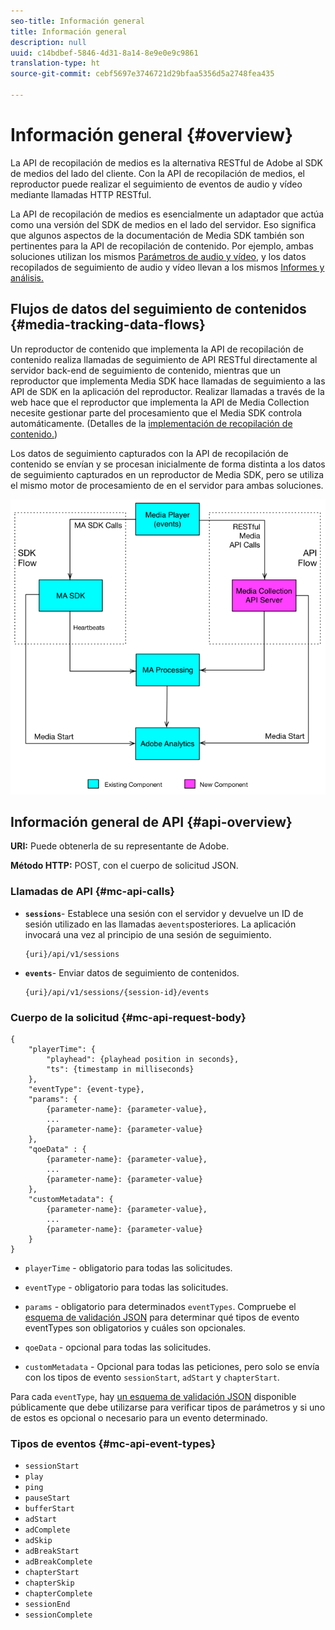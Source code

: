 ```yaml
---
seo-title: Información general
title: Información general
description: null
uuid: c14bdbef-5846-4d31-8a14-8e9e0e9c9861
translation-type: ht
source-git-commit: cebf5697e3746721d29bfaa5356d5a2748fea435

---
```



# Información general {#overview}

La API de recopilación de medios es la alternativa RESTful de Adobe al SDK de medios del lado del cliente. Con la API de recopilación de medios, el reproductor puede realizar el seguimiento de eventos de audio y vídeo mediante llamadas HTTP RESTful.

La API de recopilación de medios es esencialmente un adaptador que actúa como una versión del SDK de medios en el lado del servidor. Eso significa que algunos aspectos de la documentación de Media SDK también son pertinentes para la API de recopilación de contenido. Por ejemplo, ambas soluciones utilizan los mismos [Parámetros de audio y vídeo](/help/metrics-and-metadata/audio-video-parameters.md), y los datos recopilados de seguimiento de audio y vídeo llevan a los mismos [Informes y análisis.](/help/media-reports/media-reports-enable.md)

## Flujos de datos del seguimiento de contenidos {#media-tracking-data-flows}

Un reproductor de contenido que implementa la API de recopilación de contenido realiza llamadas de seguimiento de API RESTful directamente al servidor back-end de seguimiento de contenido, mientras que un reproductor que implementa Media SDK hace llamadas de seguimiento a las API de SDK en la aplicación del reproductor. Realizar llamadas a través de la web hace que el reproductor que implementa la API de Media Collection necesite gestionar parte del procesamiento que el Media SDK controla automáticamente. (Detalles de la [implementación de recopilación de contenido.](mc-api-impl/mc-api-quick-start.md))

Los datos de seguimiento capturados con la API de recopilación de contenido se envían y se procesan inicialmente de forma distinta a los datos de seguimiento capturados en un reproductor de Media SDK, pero se utiliza el mismo motor de procesamiento de en el servidor para ambas soluciones.

![](assets/col_api_overview_simple.png)

## Información general de API {#api-overview}

**URI:** Puede obtenerla de su representante de Adobe.

**Método HTTP:** POST, con el cuerpo de solicitud JSON.

### Llamadas de API {#mc-api-calls}

* **`sessions`**- Establece una sesión con el servidor y devuelve un ID de sesión utilizado en las llamadas a`events`posteriores. La aplicación invocará una vez al principio de una sesión de seguimiento.

   ```
   {uri}/api/v1/sessions
   ```

* **`events`**-  Enviar datos de seguimiento de contenidos.

   ```
   {uri}/api/v1/sessions/{session-id}/events
   ```

### Cuerpo de la solicitud {#mc-api-request-body}

```
{
    "playerTime": {
        "playhead": {playhead position in seconds},
        "ts": {timestamp in milliseconds}
    },
    "eventType": {event-type},
    "params": {
        {parameter-name}: {parameter-value},
        ...
        {parameter-name}: {parameter-value}
    },
    "qoeData" : {
        {parameter-name}: {parameter-value},
        ...
        {parameter-name}: {parameter-value}
    },
    "customMetadata": {
        {parameter-name}: {parameter-value},
        ...
        {parameter-name}: {parameter-value}
    }
}
```

* `playerTime` - obligatorio para todas las solicitudes.
* `eventType` - obligatorio para todas las solicitudes.
* `params` - obligatorio para determinados `eventTypes`. Compruebe el [esquema de validación JSON](mc-api-ref/mc-api-json-validation.md) para determinar qué tipos de evento eventTypes son obligatorios y cuáles son opcionales.

* `qoeData` - opcional para todas las solicitudes.
* `customMetadata` - Opcional para todas las peticiones, pero solo se envía con los tipos de evento `sessionStart`, `adStart` y `chapterStart`.

Para cada `eventType`, hay [un esquema de validación JSON](mc-api-ref/mc-api-json-validation.md) disponible públicamente que debe utilizarse para verificar tipos de parámetros y si uno de estos es opcional o necesario para un evento determinado.

### Tipos de eventos {#mc-api-event-types}

* `sessionStart`
* `play`
* `ping`
* `pauseStart`
* `bufferStart`
* `adStart`
* `adComplete`
* `adSkip`
* `adBreakStart`
* `adBreakComplete`
* `chapterStart`
* `chapterSkip`
* `chapterComplete`
* `sessionEnd`
* `sessionComplete`

